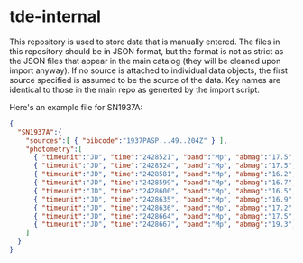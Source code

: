 # tde-internal

This repository is used to store data that is manually entered. The files in this repository should be in JSON format, but the format is not as strict as the JSON files that appear in the main catalog (they will be cleaned upon import anyway). If no source is attached to individual data objects, the first source specified is assumed to be the source of the data. Key names are identical to those in the main repo as generted by the import script.

Here's an example file for SN1937A:

```JSON
{
  "SN1937A":{
    "sources":[ { "bibcode":"1937PASP...49..204Z" } ],
    "photometry":[
      { "timeunit":"JD", "time":"2428521", "band":"Mp", "abmag":"17.5", "instrument":"18-inch Schmidt", "upperlimit":true },
      { "timeunit":"JD", "time":"2428524", "band":"Mp", "abmag":"17.5", "instrument":"18-inch Schmidt", "upperlimit":true },
      { "timeunit":"JD", "time":"2428581", "band":"Mp", "abmag":"16.2", "instrument":"18-inch Schmidt" },
      { "timeunit":"JD", "time":"2428599", "band":"Mp", "abmag":"16.7", "instrument":"18-inch Schmidt" },
      { "timeunit":"JD", "time":"2428600", "band":"Mp", "abmag":"16.5", "instrument":"18-inch Schmidt" },
      { "timeunit":"JD", "time":"2428635", "band":"Mp", "abmag":"16.9", "instrument":"18-inch Schmidt" },
      { "timeunit":"JD", "time":"2428636", "band":"Mp", "abmag":"17.2", "instrument":"18-inch Schmidt" },
      { "timeunit":"JD", "time":"2428664", "band":"Mp", "abmag":"17.5", "instrument":"18-inch Schmidt", "upperlimit":true },
      { "timeunit":"JD", "time":"2428667", "band":"Mp", "abmag":"19.3", "instrument":"18-inch Schmidt" }
    ]
  }
}
